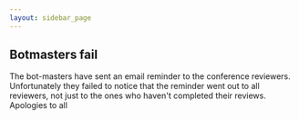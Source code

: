 ```yaml
---
layout: sidebar_page
---
```


## Botmasters fail

The bot-masters have sent an email reminder to the conference reviewers. Unfortunately they failed to notice that the reminder went out to all reviewers, not just to the ones who haven't completed their reviews. Apologies to all